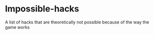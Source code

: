 # Impossible-hacks
A list of hacks that are theoretically not possible because of the way the game works
